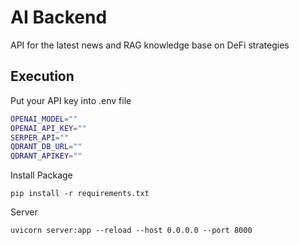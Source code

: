 # AI Backend
API for the latest news and RAG knowledge base on DeFi strategies

## Execution
Put your API key into .env file
```bash
OPENAI_MODEL=""
OPENAI_API_KEY=""
SERPER_API=""
QDRANT_DB_URL=""
QDRANT_APIKEY=""
```
Install Package
```
pip install -r requirements.txt
```

Server
```
uvicorn server:app --reload --host 0.0.0.0 --port 8000
```